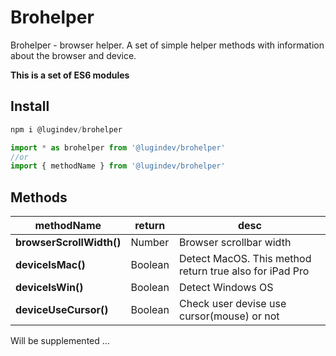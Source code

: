 # Brohelper

Brohelper - browser helper. A set of simple helper methods with information about the browser and device.

**This is a set of ES6 modules**

## Install
```JavaScript
npm i @lugindev/brohelper
```

```JavaScript
import * as brohelper from '@lugindev/brohelper'
//or
import { methodName } from '@lugindev/brohelper'
```

## Methods

| methodName               | return  | desc                                                    |
|--------------------------|---------|---------------------------------------------------------|
| **browserScrollWidth()** | Number  | Browser scrollbar width                                 |
| **deviceIsMac()**        | Boolean | Detect MacOS. This method return true also for iPad Pro |
| **deviceIsWin()**        | Boolean | Detect Windows OS                                       |
| **deviceUseCursor()**    | Boolean | Check user devise use cursor(mouse) or not              |

Will be supplemented ...